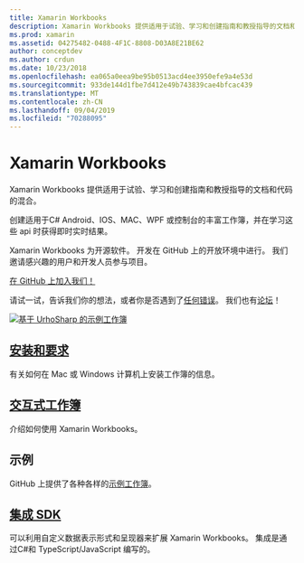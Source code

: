 ```yaml
---
title: Xamarin Workbooks
description: Xamarin Workbooks 提供适用于试验、学习和创建指南和教授指导的文档和代码的混合。
ms.prod: xamarin
ms.assetid: 04275482-0488-4F1C-8808-D03A8E21BE62
author: conceptdev
ms.author: crdun
ms.date: 10/23/2018
ms.openlocfilehash: ea065a0eea9be95b0513acd4ee3950efe9a4e53d
ms.sourcegitcommit: 933de144d1fbe7d412e49b743839cae4bfcac439
ms.translationtype: MT
ms.contentlocale: zh-CN
ms.lasthandoff: 09/04/2019
ms.locfileid: "70288095"
---
```

# <a name="xamarin-workbooks"></a>Xamarin Workbooks

Xamarin Workbooks 提供适用于试验、学习和创建指南和教授指导的文档和代码的混合。

创建适用于C# Android、IOS、MAC、WPF 或控制台的丰富工作簿，并在学习这些 api 时获得即时实时结果。

Xamarin Workbooks 为开源软件。 开发在 GitHub 上的开放环境中进行。 我们邀请感兴趣的用户和开发人员参与项目。

[在 GitHub 上加入我们！](https://github.com/Microsoft/workbooks)

请试一试，告诉我们你的想法，或者你是否遇到了[任何错误](~/tools/workbooks/install.md#reporting-bugs)。 我们也有[论坛](https://forums.xamarin.com/categories/inspector)！

[![](images/interactive-1.0.0-urho-planet-earth-small.png "基于 UrhoSharp 的示例工作簿")](images/interactive-1.0.0-urho-planet-earth.png#lightbox)

## <a name="installation-and-requirementsinstallmd"></a>[安装和要求](install.md)

有关如何在 Mac 或 Windows 计算机上安装工作簿的信息。

## <a name="interactive-workbooksworkbookmd"></a>[交互式工作簿](workbook.md)

介绍如何使用 Xamarin Workbooks。

## <a name="samples"></a>示例

GitHub 上提供了各种各样的[示例工作簿](https://github.com/xamarin/workbooks)。

## <a name="integration-sdksdkindexmd"></a>[集成 SDK](sdk/index.md)

可以利用自定义数据表示形式和呈现器来扩展 Xamarin Workbooks。 集成是通过C#和 TypeScript/JavaScript 编写的。
